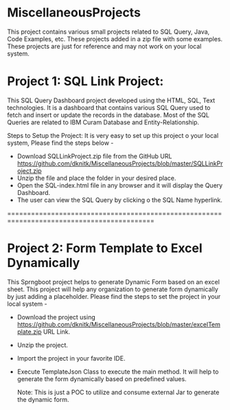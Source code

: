 # MiscellaneousProjects 

This project contains various small projects related to SQL Query, Java, Code Examples, etc.
These projects added in a zip file with some examples. 
These projects are just for reference and may not work on your local system.

# Project 1: SQL Link Project:

This SQL Query Dashboard project developed using the HTML, SQL, Text technologies. It is a dashboard that contains various SQL Query used to fetch and insert or update the records in the database.
Most of the SQL Queries are related to IBM Curam Database and Entity-Relationship.

Steps to Setup the Project:
It is very easy to set up this project o your local system, Please find the steps below -
* Download SQLLinkProject.zip file from the GitHub URL https://github.com/dknitk/MiscellaneousProjects/blob/master/SQLLinkProject.zip
* Unzip the file and place the folder in your desired place.
* Open the SQL-index.html file in any browser and it will display the Query Dashboard.
* The user can view the SQL Query by clicking o the SQL Name hyperlink.

===========================================================================================
# Project 2: Form Template to Excel Dynamically

This Sprngboot project helps to generate Dynamic Form based on an excel sheet. This project will help any organization to generate form dynamically by just adding a placeholder.
Please find the steps to set the project in your local system -
* Download the project using https://github.com/dknitk/MiscellaneousProjects/blob/master/excelTemplate.zip URL Link.
* Unzip the project.
* Import the project in your favorite IDE.
* Execute TemplateJson Class to execute the main method. It will help to generate the form dynamically based on predefined values.

  Note: This is just a POC to utilize and consume external Jar to generate the dynamic form.

